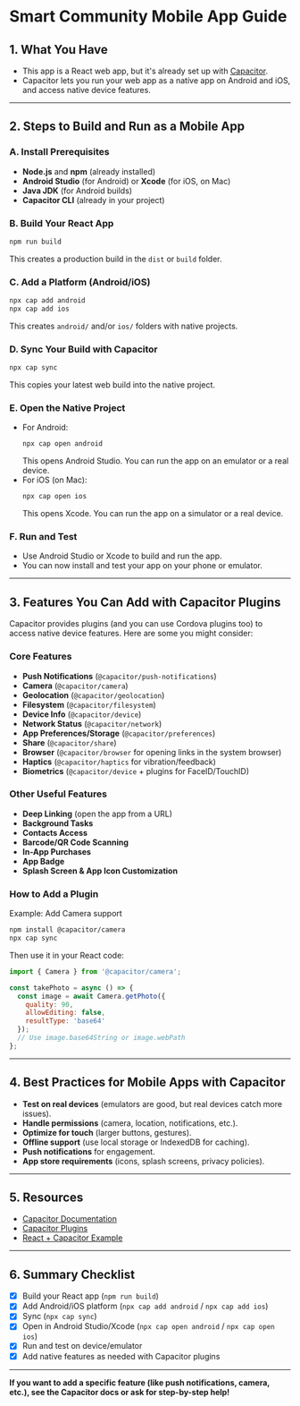 # Smart Community Mobile App Guide

## 1. What You Have
- This app is a React web app, but it's already set up with [Capacitor](https://capacitorjs.com/).
- Capacitor lets you run your web app as a native app on Android and iOS, and access native device features.

---

## 2. Steps to Build and Run as a Mobile App

### A. Install Prerequisites
- **Node.js** and **npm** (already installed)
- **Android Studio** (for Android) or **Xcode** (for iOS, on Mac)
- **Java JDK** (for Android builds)
- **Capacitor CLI** (already in your project)

### B. Build Your React App
```bash
npm run build
```
This creates a production build in the `dist` or `build` folder.

### C. Add a Platform (Android/iOS)
```bash
npx cap add android
npx cap add ios
```
This creates `android/` and/or `ios/` folders with native projects.

### D. Sync Your Build with Capacitor
```bash
npx cap sync
```
This copies your latest web build into the native project.

### E. Open the Native Project
- For Android:
  ```bash
  npx cap open android
  ```
  This opens Android Studio. You can run the app on an emulator or a real device.
- For iOS (on Mac):
  ```bash
  npx cap open ios
  ```
  This opens Xcode. You can run the app on a simulator or a real device.

### F. Run and Test
- Use Android Studio or Xcode to build and run the app.
- You can now install and test your app on your phone or emulator.

---

## 3. Features You Can Add with Capacitor Plugins

Capacitor provides plugins (and you can use Cordova plugins too) to access native device features. Here are some you might consider:

### Core Features
- **Push Notifications** (`@capacitor/push-notifications`)
- **Camera** (`@capacitor/camera`)
- **Geolocation** (`@capacitor/geolocation`)
- **Filesystem** (`@capacitor/filesystem`)
- **Device Info** (`@capacitor/device`)
- **Network Status** (`@capacitor/network`)
- **App Preferences/Storage** (`@capacitor/preferences`)
- **Share** (`@capacitor/share`)
- **Browser** (`@capacitor/browser` for opening links in the system browser)
- **Haptics** (`@capacitor/haptics` for vibration/feedback)
- **Biometrics** (`@capacitor/device` + plugins for FaceID/TouchID)

### Other Useful Features
- **Deep Linking** (open the app from a URL)
- **Background Tasks**
- **Contacts Access**
- **Barcode/QR Code Scanning**
- **In-App Purchases**
- **App Badge**
- **Splash Screen & App Icon Customization**

### How to Add a Plugin
Example: Add Camera support
```bash
npm install @capacitor/camera
npx cap sync
```
Then use it in your React code:
```js
import { Camera } from '@capacitor/camera';

const takePhoto = async () => {
  const image = await Camera.getPhoto({
    quality: 90,
    allowEditing: false,
    resultType: 'base64'
  });
  // Use image.base64String or image.webPath
};
```

---

## 4. Best Practices for Mobile Apps with Capacitor
- **Test on real devices** (emulators are good, but real devices catch more issues).
- **Handle permissions** (camera, location, notifications, etc.).
- **Optimize for touch** (larger buttons, gestures).
- **Offline support** (use local storage or IndexedDB for caching).
- **Push notifications** for engagement.
- **App store requirements** (icons, splash screens, privacy policies).

---

## 5. Resources
- [Capacitor Documentation](https://capacitorjs.com/docs)
- [Capacitor Plugins](https://capacitorjs.com/docs/apis)
- [React + Capacitor Example](https://capacitorjs.com/docs/getting-started)

---

## 6. Summary Checklist
- [x] Build your React app (`npm run build`)
- [x] Add Android/iOS platform (`npx cap add android` / `npx cap add ios`)
- [x] Sync (`npx cap sync`)
- [x] Open in Android Studio/Xcode (`npx cap open android` / `npx cap open ios`)
- [x] Run and test on device/emulator
- [x] Add native features as needed with Capacitor plugins

---

**If you want to add a specific feature (like push notifications, camera, etc.), see the Capacitor docs or ask for step-by-step help!** 